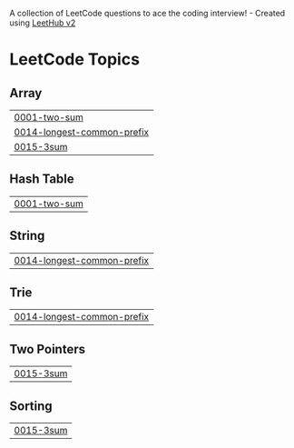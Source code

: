 A collection of LeetCode questions to ace the coding interview! - Created using [LeetHub v2](https://github.com/arunbhardwaj/LeetHub-2.0)
<!---LeetCode Topics Start-->
# LeetCode Topics
## Array
|  |
| ------- |
| [0001-two-sum](https://github.com/Rahul-Kurmi/Leetcode-Solutions/tree/master/0001-two-sum) |
| [0014-longest-common-prefix](https://github.com/Rahul-Kurmi/Leetcode-Solutions/tree/master/0014-longest-common-prefix) |
| [0015-3sum](https://github.com/Rahul-Kurmi/Leetcode-Solutions/tree/master/0015-3sum) |
## Hash Table
|  |
| ------- |
| [0001-two-sum](https://github.com/Rahul-Kurmi/Leetcode-Solutions/tree/master/0001-two-sum) |
## String
|  |
| ------- |
| [0014-longest-common-prefix](https://github.com/Rahul-Kurmi/Leetcode-Solutions/tree/master/0014-longest-common-prefix) |
## Trie
|  |
| ------- |
| [0014-longest-common-prefix](https://github.com/Rahul-Kurmi/Leetcode-Solutions/tree/master/0014-longest-common-prefix) |
## Two Pointers
|  |
| ------- |
| [0015-3sum](https://github.com/Rahul-Kurmi/Leetcode-Solutions/tree/master/0015-3sum) |
## Sorting
|  |
| ------- |
| [0015-3sum](https://github.com/Rahul-Kurmi/Leetcode-Solutions/tree/master/0015-3sum) |
<!---LeetCode Topics End-->